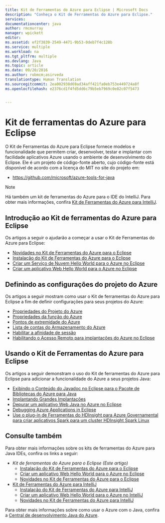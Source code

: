 ```yaml
---
title: Kit de Ferramentas do Azure para Eclipse | Microsoft Docs
description: "Conheça o Kit de Ferramentas do Azure para Eclipse."
services: 
documentationcenter: java
author: rmcmurray
manager: wpickett
editor: 
ms.assetid: ef2f3839-2549-4471-9b53-0deb7f4c128b
ms.service: multiple
ms.workload: na
ms.tgt_pltfrm: multiple
ms.devlang: Java
ms.topic: article
ms.date: 09/20/2016
ms.author: robmcm;asirveda
translationtype: Human Translation
ms.sourcegitcommit: 2ea002938d69ad34aff421fa0eb753e449724a8f
ms.openlocfilehash: e2376cd1f4fd5dd6c79b5eb7969c0e82c07f5473


---
```

<!-- Legacy MSDN URL = https://msdn.microsoft.com/library/azure/hh694271.aspx -->

# <a name="azure-toolkit-for-eclipse"></a>Kit de ferramentas do Azure para Eclipse
O Kit de Ferramentas do Azure para Eclipse fornece modelos e funcionalidade que permitem criar, desenvolver, testar e implantar com facilidade aplicativos Azure usando o ambiente de desenvolvimento do Eclipse. Ele é um projeto de código-fonte aberto, cujo código-fonte está disponível de acordo com a licença do MIT no site do projeto em:

* <https://github.com/microsoft/azure-tools-for-java>

> [!NOTE]
> Há também um kit de ferramentas do Azure para o IDE do IntelliJ. Para obter mais informações, confira [Kit de Ferramentas do Azure para IntelliJ].
> 
> 

## <a name="getting-started-with-the-azure-toolkit-for-eclipse"></a>Introdução ao Kit de ferramentas do Azure para Eclipse
Os artigos a seguir o ajudarão a começar a usar o Kit de Ferramentas do Azure para Eclipse:

* [Novidades no Kit de Ferramentas do Azure para o Eclipse]
* [Instalação do Kit de Ferramentas do Azure para o Eclipse]
* [Criar um Serviço de Nuvem Hello World para o Azure no Eclipse]
* [Criar um aplicativo Web Hello World para o Azure no Eclipse]

## <a name="configuring-azure-project-settings"></a>Definindo as configurações do projeto do Azure
Os artigos a seguir mostram como usar o Kit de ferramentas do Azure para Eclipse a fim de definir configurações para seus projetos do Azure:

* [Propriedades do Projeto do Azure]
* [Propriedades da função do Azure]
* [Pontos de extremidade do Azure]
* [Lista de contas do Armazenamento do Azure]
* [Habilitar a afinidade de sessão]
* [Habilitando o Acesso Remoto para implantações do Azure no Eclipse]

## <a name="using-the-azure-toolkit-for-eclipse"></a>Usando o Kit de Ferramentas do Azure para Eclipse
Os artigos a seguir demonstram o uso do  Kit de ferramentas do Azure para Eclipse para adicionar a funcionalidade do Azure a seus projetos Java:

* [Exibindo o Conteúdo do Javadoc no Eclipse para o Pacote de Bibliotecas do Azure para Java]
* [Implantando Grandes Implantações]
* [Depurar um aplicativo Web Java no Azure no Eclipse]
* [Debugging Azure Applications in Eclipse]
* [Use o plug-in de Ferramentas do HDInsight para Azure Governamental para criar aplicativos Spark para um cluster HDInsight Spark Linux][Plug-in das Ferramentas do HDInsight para Eclipse]

## <a name="see-also"></a>Consulte também
Para obter mais informações sobre os kits de ferramentas do Azure para Java IDEs, confira os links a seguir:

* *Kit de ferramentas do Azure para o Eclipse (Este artigo)*
  * [Instalação do Kit de Ferramentas do Azure para o Eclipse]
  * [Criar um aplicativo Web Hello World para o Azure no Eclipse]
  * [Novidades no Kit de Ferramentas do Azure para o Eclipse]
* [Kit de Ferramentas do Azure para IntelliJ]
  * [Instalação do Kit de Ferramentas do Azure para IntelliJ]
  * [Criar um aplicativo Web Hello World para o Azure no IntelliJ]
  * [Novidades no Kit de Ferramentas do Azure para IntelliJ]

Para obter mais informações sobre como usar o Azure com o Java, confira a [Central de desenvolvimento Java do Azure].

<!-- URL List -->

[Kit de ferramentas do Azure para Eclipse]: ./azure-toolkit-for-eclipse.md
[Kit de Ferramentas do Azure para IntelliJ]: ./azure-toolkit-for-intellij.md
[Criar um aplicativo Web Hello World para o Azure no Eclipse]: ./app-service-web/app-service-web-eclipse-create-hello-world-web-app.md
[Criar um aplicativo Web Hello World para o Azure no IntelliJ]: ./app-service-web/app-service-web-intellij-create-hello-world-web-app.md
[Instalação do Kit de Ferramentas do Azure para o Eclipse]: ./azure-toolkit-for-eclipse-installation.md
[Instalação do Kit de Ferramentas do Azure para IntelliJ]: ./azure-toolkit-for-intellij-installation.md
[Novidades no Kit de Ferramentas do Azure para o Eclipse]: ./azure-toolkit-for-eclipse-whats-new.md
[Novidades no Kit de Ferramentas do Azure para IntelliJ]: ./azure-toolkit-for-intellij-whats-new.md

[Central de desenvolvimento Java do Azure]: https://azure.microsoft.com/develop/java/

[Propriedades do Projeto do Azure]: ./azure-toolkit-for-eclipse-azure-project-properties.md
[Propriedades da função do Azure]: ./azure-toolkit-for-eclipse-azure-role-properties.md
[Pontos de extremidade do Azure]: ./azure-toolkit-for-eclipse-azure-service-endpoints.md
[Lista de contas do Armazenamento do Azure]: ./azure-toolkit-for-eclipse-azure-storage-account-list.md
[Criar um Serviço de Nuvem Hello World para o Azure no Eclipse]: ./azure-toolkit-for-eclipse-creating-a-hello-world-application.md
[Debugging Azure Applications in Eclipse]: ./azure-toolkit-for-eclipse-debugging-azure-applications.md
[Depurar um aplicativo Web Java no Azure no Eclipse]: ./app-service-web/app-service-web-debug-java-web-app-in-eclipse.md
[Implantando Grandes Implantações]: ./azure-toolkit-for-eclipse-deploying-large-deployments.md
[Exibindo o Conteúdo do Javadoc no Eclipse para o Pacote de Bibliotecas do Azure para Java]: ./azure-toolkit-for-eclipse-displaying-javadoc-content-for-azure-libraries.md
[Habilitando o Acesso Remoto para implantações do Azure no Eclipse]: ./azure-toolkit-for-eclipse-enabling-remote-access-for-azure-deployments.md
[Habilitar a afinidade de sessão]: ./azure-toolkit-for-eclipse-enable-session-affinity.md
[Plug-in das Ferramentas do HDInsight para Eclipse]: ./hdinsight/hdinsight-apache-spark-eclipse-tool-plugin.md
[Como autenticar usuários da Web com o Serviço de Controle de Acesso do Azure usando o Eclipse]: ./active-directory/active-directory-java-authenticate-users-access-control-eclipse.md

<!-- [How to Maintain Session Data with Session Affinity]: http://go.microsoft.com/fwlink/?LinkID=699539 -->
<!-- [How to Use Co-located Caching]: http://go.microsoft.com/fwlink/?LinkID=699542 -->
<!-- [How to Use Dedicated Caching]: http://go.microsoft.com/fwlink/?LinkID=699543 -->
<!-- [How to Use JMS with AMQP 1.0 in Azure with Eclipse]: http://go.microsoft.com/fwlink/?LinkID=699544 -->
<!-- [How to Use SSL Offloading]: http://go.microsoft.com/fwlink/?LinkID=699545 -->
<!-- [SSL Offloading]: http://go.microsoft.com/fwlink/?LinkID=699549 -->
<!-- [Using the Azure Service Runtime Library in JSP]: http://go.microsoft.com/fwlink/?LinkID=699551 -->



<!--HONumber=Nov16_HO3-->


